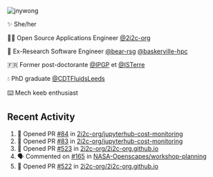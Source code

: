 ![jnywong](https://readme-typing-svg.demolab.com/?font=Intel+One+Mono&size=36&duration=3000&pause=1000&color=6bc46d&vCenter=true&width=170&lines=jnywong)

✨ She/her

👩‍💻 Open Source Applications Engineer [@2i2c-org](https://2i2c.org/)

🐻 Ex-Research Software Engineer [@bear-rsg](https://github.com/bear-rsg) [@baskerville-hpc](https://github.com/baskerville-hpc) 

🇫🇷 Former post-doctorante [@IPGP](https://github.com/IPGP) et [@ISTerre](https://www.isterre.fr/) 

💧 PhD graduate [@CDTFluidsLeeds](https://fluid-dynamics.leeds.ac.uk/) 

⌨️ Mech keeb enthusiast 

## Recent Activity 

<!--START_SECTION:activity-->
1. 💪 Opened PR [#84](undefined) in [2i2c-org/jupyterhub-cost-monitoring](https://github.com/2i2c-org/jupyterhub-cost-monitoring)
2. 💪 Opened PR [#83](undefined) in [2i2c-org/jupyterhub-cost-monitoring](https://github.com/2i2c-org/jupyterhub-cost-monitoring)
3. 💪 Opened PR [#523](undefined) in [2i2c-org/2i2c-org.github.io](https://github.com/2i2c-org/2i2c-org.github.io)
4. 🗣 Commented on [#165](https://github.com/NASA-Openscapes/workshop-planning/issues/165#issuecomment-3436592917) in [NASA-Openscapes/workshop-planning](https://github.com/NASA-Openscapes/workshop-planning)
5. 💪 Opened PR [#522](undefined) in [2i2c-org/2i2c-org.github.io](https://github.com/2i2c-org/2i2c-org.github.io)
<!--END_SECTION:activity-->
